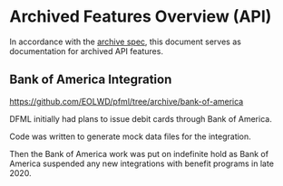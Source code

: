 # Archived Features Overview (API)

In accordance with the [archive spec](https://lwd.atlassian.net/wiki/spaces/API/pages/1488847498/Tech+Spec+Process+for+Archiving+Code), this document serves as documentation for archived API features.

## Bank of America Integration

https://github.com/EOLWD/pfml/tree/archive/bank-of-america

DFML initially had plans to issue debit cards through Bank of America.

Code was written to generate mock data files for the integration.

Then the Bank of America work was put on indefinite hold as Bank of America
suspended any new integrations with benefit programs in late 2020.
